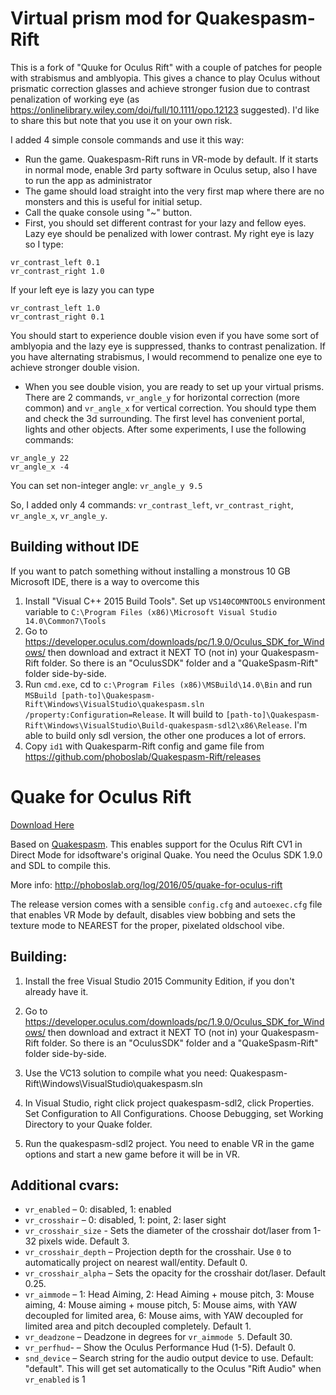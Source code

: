 # Virtual prism mod for Quakespasm-Rift

This is a fork of "Quuke for Oculus Rift" with a couple of patches for people with strabismus and amblyopia. This gives a chance to play Oculus without prismatic correction glasses and achieve stronger fusion due to contrast penalization of working eye (as https://onlinelibrary.wiley.com/doi/full/10.1111/opo.12123 suggested). I'd like to share this but note that you use it on your own risk.

I added 4 simple console commands and use it this way:

* Run the game. Quakespasm-Rift runs in VR-mode by default. If it starts in normal mode, enable 3rd party software in Oculus setup, also I have to run the app as administrator
* The game should load straight into the very first map where there are no monsters and this is useful for initial setup.
* Call the quake console using "~" button.
* First, you should set different contrast for your lazy and fellow eyes. Lazy eye should be penalized with lower contrast. My right eye is lazy so I type:

```
vr_contrast_left 0.1
vr_contrast_right 1.0
```

If your left eye is lazy you can type

```
vr_contrast_left 1.0
vr_contrast_right 0.1
```

You should start to experience double vision even if you have some sort of amblyopia and the lazy eye is suppressed, thanks to contrast penalization. If you have alternating strabismus, I would recommend to penalize one eye to achieve stronger double vision.

* When you see double vision, you are ready to set up your virtual prisms. There are 2 commands, `vr_angle_y` for horizontal correction (more common) and `vr_angle_x` for vertical correction. You should type them and check the 3d surrounding. The first level has convenient portal, lights and other objects. After some experiments, I use the following commands:

```
vr_angle_y 22
vr_angle_x -4
```

You can set non-integer angle: `vr_angle_y 9.5`

So, I added only 4 commands: `vr_contrast_left`, `vr_contrast_right`, `vr_angle_x`, `vr_angle_y`.

## Building without IDE

If you want to patch something without installing a monstrous 10 GB Microsoft IDE, there is a way to overcome this

1. Install "Visual C++ 2015 Build Tools". Set up `VS140COMNTOOLS` environment variable to `C:\Program Files (x86)\Microsoft Visual Studio 14.0\Common7\Tools`
2. Go to https://developer.oculus.com/downloads/pc/1.9.0/Oculus_SDK_for_Windows/ then download and extract it NEXT TO (not in) your Quakespasm-Rift folder. So there is an "OculusSDK" folder and a "QuakeSpasm-Rift" folder side-by-side.
2. Run `cmd.exe`, cd to `c:\Program Files (x86)\MSBuild\14.0\Bin` and run `MSBuild [path-to]\Quakespasm-Rift\Windows\VisualStudio\quakespasm.sln /property:Configuration=Release`. It will build to `[path-to]\Quakespasm-Rift\Windows\VisualStudio\Build-quakespasm-sdl2\x86\Release`. I'm able to build only sdl version, the other one produces a lot of errors.
3. Copy `id1` with Quakesparm-Rift config and game file from https://github.com/phoboslab/Quakespasm-Rift/releases 

# Quake for Oculus Rift

[Download Here](https://github.com/phoboslab/Quakespasm-Rift/releases)

Based on [Quakespasm](http://quakespasm.sourceforge.net/). This enables support for the Oculus Rift CV1 in Direct Mode for idsoftware's original Quake. You need the Oculus SDK 1.9.0 and SDL to compile this.

More info: http://phoboslab.org/log/2016/05/quake-for-oculus-rift

The release version comes with a sensible `config.cfg` and `autoexec.cfg` file that enables VR Mode by default, disables view bobbing and sets the texture mode to NEAREST for the proper, pixelated oldschool vibe.

## Building:

1. Install the free Visual Studio 2015 Community Edition, if you don't already have it.

2. Go to https://developer.oculus.com/downloads/pc/1.9.0/Oculus_SDK_for_Windows/ then download and extract it NEXT TO (not in) your Quakespasm-Rift folder. So there is an "OculusSDK" folder and a "QuakeSpasm-Rift" folder side-by-side.

3. Use the VC13 solution to compile what you need:
	Quakespasm-Rift\Windows\VisualStudio\quakespasm.sln
	
4. In Visual Studio, right click project quakespasm-sdl2, click Properties. Set Configuration to All Configurations. Choose Debugging, set Working Directory to your Quake folder.

5. Run the quakespasm-sdl2 project. You need to enable VR in the game options and start a new game before it will be in VR.

## Additional cvars:
- `vr_enabled` – 0: disabled, 1: enabled
- `vr_crosshair` – 0: disabled, 1: point, 2: laser sight
- `vr_crosshair_size` - Sets the diameter of the crosshair dot/laser from 1-32 pixels wide. Default 3.
- `vr_crosshair_depth` – Projection depth for the crosshair. Use `0` to automatically project on nearest wall/entity. Default 0.
- `vr_crosshair_alpha` – Sets the opacity for the crosshair dot/laser. Default 0.25.
- `vr_aimmode` – 1: Head Aiming, 2: Head Aiming + mouse pitch, 3: Mouse aiming, 4: Mouse aiming + mouse pitch, 5: Mouse aims, with YAW decoupled for limited area, 6: Mouse aims, with YAW decoupled for limited area and pitch decoupled completely. Default 1.
- `vr_deadzone` – Deadzone in degrees for `vr_aimmode 5`. Default 30.
- `vr_perfhud`- – Show the Oculus Performance Hud (1-5). Default 0.
- `snd_device` – Search string for the audio output device to use. Default: "default". This will get set automatically to the Oculus "Rift Audio" when `vr_enabled` is 1
